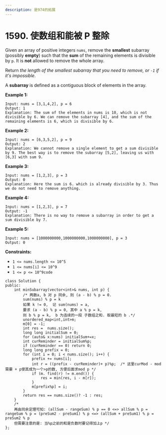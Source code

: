 ```yaml
---
description: 是974的拓展
---
```


# 1590. 使数组和能被 P 整除

Given an array of positive integers `nums`, remove the **smallest** subarray (possibly **empty**) such that the **sum** of the remaining elements is divisible by `p`. It is **not** allowed to remove the whole array.

Return _the length of the smallest subarray that you need to remove, or _`-1`_ if it's impossible_.

A **subarray** is defined as a contiguous block of elements in the array.

**Example 1:**

```
Input: nums = [3,1,4,2], p = 6
Output: 1
Explanation: The sum of the elements in nums is 10, which is not divisible by 6. We can remove the subarray [4], and the sum of the remaining elements is 6, which is divisible by 6.
```

**Example 2:**

```
Input: nums = [6,3,5,2], p = 9
Output: 2
Explanation: We cannot remove a single element to get a sum divisible by 9. The best way is to remove the subarray [5,2], leaving us with [6,3] with sum 9.
```

**Example 3:**

```
Input: nums = [1,2,3], p = 3
Output: 0
Explanation: Here the sum is 6. which is already divisible by 3. Thus we do not need to remove anything.
```

**Example 4:**

```
Input: nums = [1,2,3], p = 7
Output: -1
Explanation: There is no way to remove a subarray in order to get a sum divisible by 7.
```

**Example 5:**

```
Input: nums = [1000000000,1000000000,1000000000], p = 3
Output: 0
```

**Constraints:**

* `1 <= nums.length <= 10^5`
* `1 <= nums[i] <= 10^9`
* `1 <= p <= 10^9code`

```clike
class Solution {
public:
    int minSubarray(vector<int>& nums, int p) {
        /* 两数a, b 对 p 同余, 则 (a - b) % p = 0.
        sum(nums) % p = k
        如果 k != 0,  记 sum(nums) = a, 
        要求 (a - b) % p = 0, 其中 a % p = k, 
        则 b % p = k,  b 为连续的一段 子数组之和. 取最短的 b .*/
        unordered_map<int,int>m;
        m[0] = -1;
        int res =  nums.size();
        long long initialSum = 0;
        for (auto& x:nums) initialSum+=x;
        int curReminder = initialSum%p;
        if (curReminder == 0) return 0;
        long long prefix = 0;
        for (int i = 0; i < nums.size(); i++) {
            prefix += nums[i];
            int r = ((prefix - curReminder)+ p)%p;  /* 这里curMod - mod 需要 + p使其成为一个>p的数, 方便后面求mod p */
            if (m. find(r) != m.end()) {
                res = min(res, i - m[r]);
            } 
            m[prefix%p] = i;
        }
        return res == nums.size()? -1 : res;
    }
    /*
    再由同余定理可知: (allSum - rangeSum) % p == 0 <=> allSum % p = rangeSum % p = (preSum2 - preSum1) % p <=> (allSum + preSum1) % p = preSum2 % p 
    但需要注意的是: 当%p之前的和是负数时要记得加上p */
};
```
